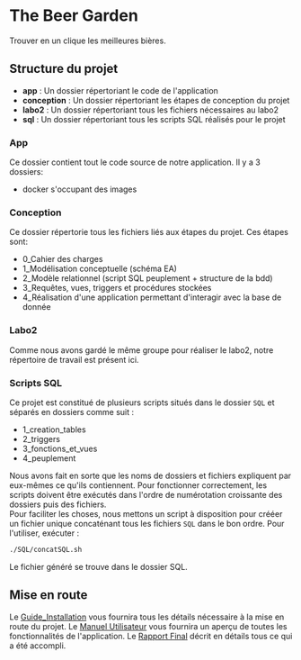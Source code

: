 # The Beer Garden

Trouver en un clique les meilleures bières.

## Structure du projet

-   **app** : Un dossier répertoriant le code de l'application
-   **conception** : Un dossier répertoriant les étapes de conception du projet
-   **labo2** : Un dossier répertoriant tous les fichiers nécessaires au labo2
-   **sql** : Un dossier répertoriant tous les scripts SQL réalisés pour le projet

### App

Ce dossier contient tout le code source de notre application. Il y a 3 dossiers:

-   docker s'occupant des images

### Conception

Ce dossier répertorie tous les fichiers liés aux étapes du projet. Ces étapes sont:

-   0_Cahier des charges
-   1_Modélisation conceptuelle (schéma EA)
-   2_Modèle relationnel (script SQL peuplement + structure de la bdd)
-   3_Requêtes, vues, triggers et procédures stockées
-   4_Réalisation d'une application permettant d'interagir avec la base de donnée

### Labo2

Comme nous avons gardé le même groupe pour réaliser le labo2, notre répertoire de travail est présent ici.

### Scripts SQL

Ce projet est constitué de plusieurs scripts situés dans le dossier `SQL` et séparés en dossiers comme suit :

-   1_creation_tables
-   2_triggers
-   3_fonctions_et_vues
-   4_peuplement  

Nous avons fait en sorte que les noms de dossiers et fichiers expliquent par eux-mêmes ce qu'ils contiennent.
Pour fonctionner correctement, les scripts doivent être exécutés dans l'ordre de numérotation croissante des dossiers puis des fichiers.  
Pour faciliter les choses, nous mettons un script à disposition pour crééer un fichier unique concaténant tous les fichiers `SQL` dans le bon ordre. Pour l'utiliser, exécuter :  

```sh
./SQL/concatSQL.sh
```

Le fichier généré se trouve dans le dossier SQL.

## Mise en route

Le [Guide_Installation](conception/4_Guide_Installation.pdf) vous fournira tous les détails nécessaire à la mise en route du projet.
Le [Manuel Utilisateur](conception/4_Manuel_Utilisateur.pdf) vous fournira un aperçu de toutes les fonctionnalités de l'application.
Le [Rapport Final](conception/4_Rapport_Final.pdf) décrit en détails tous ce qui a été accompli.
